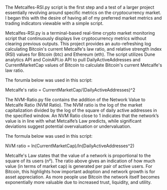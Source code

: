 The Metcalfes-RSI.py script is the first step and a test of a larger project essentially revolving around specific metrics on the cryptocurrency market. I began this with the desire of having all of my preferred market metrics and trading indicators viewable with a simple script.

Metcalfes-RSI.py is a terminal-based real-time crypto market monitoring script that continuously displays live cryptocurrency metrics without clearing previous outputs. This project provides an auto-refreshing log calculating Bitcoin's current Metcalfe's law ratio, and relative strength index (RSI) values for Bitcoin (btc) and Ethereum (eth).
The script utilizes Dune analytics API and CoinAPI.io API to pull DailyActiveAddresses and CurrentMarketCap values of Bitcoin to calculate Bitcoin's current Metcalfe's law ratio.

The forumla below was used in this script:

Metcalfe's ratio = CurrentMarketCap/(DailyActiveAddresses)^2

The NVM-Ratio.py file contains the addition of the Network Value to Metcalfe Ratio (NVM Ratio). The NVM ratio is the log of the market capitalization divided by the log of the square of daily active addresses in the specified window. An NVM Ratio close to 1 indicates that the network’s value is in line with what Metcalfe’s Law predicts, while significant deviations suggest potential overvaluation or undervaluation.

The formula below was used in this script:

NVM ratio = ln(CurrentMarketCap)/ln(DailyActiveAddresses^2)  

Metcalfe's Law states that the value of a network is proportional to the square of its users (n²). The ratio above gives an indication of how much value (in terms of market cap) is generated per pair of active users. For Bitcoin, this highlights how important adoption and network growth is for asset appreciation. As more people use Bitcoin the network itself becomes exponentially more valuable due to increased trust, liquidity, and utility.
